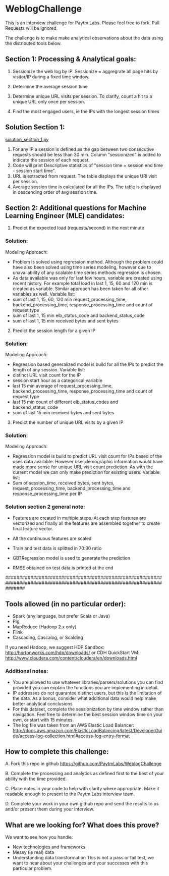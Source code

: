 # WeblogChallenge
This is an interview challenge for Paytm Labs. Please feel free to fork. Pull Requests will be ignored.

The challenge is to make make analytical observations about the data using the distributed tools below.

## Section 1:  Processing & Analytical goals:

1. Sessionize the web log by IP. Sessionize = aggregrate all page hits by visitor/IP during a fixed time window.

2. Determine the average session time

3. Determine unique URL visits per session. To clarify, count a hit to a unique URL only once per session.

4. Find the most engaged users, ie the IPs with the longest session times

## Solution Section 1:
[solution_section_1.py](https://github.com/raviy8408/WeblogChallenge/blob/master/solution_section_1.py)

1. For any IP a session is defined as the gap between two consecutive requests should be less than 30 min. Column
"sessionized" is added to indicate the session of each request.
2. Code will print Descriptive statistics of "session time = session end time - session start time".
3. URL is extracted from request. The table displays the unique URl visit per session.
4. Average session time is calculated for all the IPs. The table is displayed in descending order of avg session time.

## Section 2: Additional questions for Machine Learning Engineer (MLE) candidates:

1. Predict the expected load (requests/second) in the next minute

### Solution:
Modeling Approach:
- Problem is solved using regression method. Although the problem could have also been solved using time series modeling,
however due to unavailability of any scalable time series methods regression is chosen.
- As data available was only for last few hours, variable are created using recent history. For
example total load in last 1, 15, 60 and 120 min is created as variable. Similar approach has been taken for all other
variables as well.
Variable list:
- sum of last 1, 15, 60, 120 min request_processing_time, backend_processing_time, response_processing_time and count of request type
- sum of last 1, 15 min elb_status_code and backend_status_code
- sum of last 1, 15 min received bytes and sent bytes

2. Predict the session length for a given IP

### Solution:
Modeling Approach:
- Regression based generalized model is build for all the IPs to predict the length of any session.
Variable list:
- distinct URL visit count for the IP
- session start hour as a categorical variable
- last 15 min average of request_processing_time, backend_processing_time, response_processing_time and count of request type
- last 15 min count of different elb_status_codes and backend_status_code
- sum of last 15 min received bytes and sent bytes

3. Predict the number of unique URL visits by a given IP

### Solution:
Modeling Approach:
- Regression model is build to predict URL visit count for IPs based of the uses data available. However user
demographic information would have made more sense for unique URL visit count prediction. As with the current model we
can only make prediction for existing users.
Variable list:
- Sum of session_time, received bytes, sent bytes, request_processing_time, backend_processing_time and response_processing_time per IP

### Solution section 2 general note:

- Features are created in multiple steps. At each step features are vectorized and finally all the features are assembled
together to create final feature vector.

- All the continuous features are scaled

- Train and test data is splitted in 70:30 ratio

- GBTRegression model is used to generate the prediction

- RMSE obtained on test data is printed at the end


#######################################################################################################################


## Tools allowed (in no particular order):
- Spark (any language, but prefer Scala or Java)
- Pig
- MapReduce (Hadoop 2.x only)
- Flink
- Cascading, Cascalog, or Scalding

If you need Hadoop, we suggest 
HDP Sandbox:
http://hortonworks.com/hdp/downloads/
or 
CDH QuickStart VM:
http://www.cloudera.com/content/cloudera/en/downloads.html


### Additional notes:
- You are allowed to use whatever libraries/parsers/solutions you can find provided you can explain the functions you are implementing in detail.
- IP addresses do not guarantee distinct users, but this is the limitation of the data. As a bonus, consider what additional data would help make better analytical conclusions
- For this dataset, complete the sessionization by time window rather than navigation. Feel free to determine the best session window time on your own, or start with 15 minutes.
- The log file was taken from an AWS Elastic Load Balancer:
http://docs.aws.amazon.com/ElasticLoadBalancing/latest/DeveloperGuide/access-log-collection.html#access-log-entry-format



## How to complete this challenge:

A. Fork this repo in github
    https://github.com/PaytmLabs/WeblogChallenge

B. Complete the processing and analytics as defined first to the best of your ability with the time provided.

C. Place notes in your code to help with clarity where appropriate. Make it readable enough to present to the Paytm Labs interview team.

D. Complete your work in your own github repo and send the results to us and/or present them during your interview.

## What are we looking for? What does this prove?

We want to see how you handle:
- New technologies and frameworks
- Messy (ie real) data
- Understanding data transformation
This is not a pass or fail test, we want to hear about your challenges and your successes with this particular problem.
